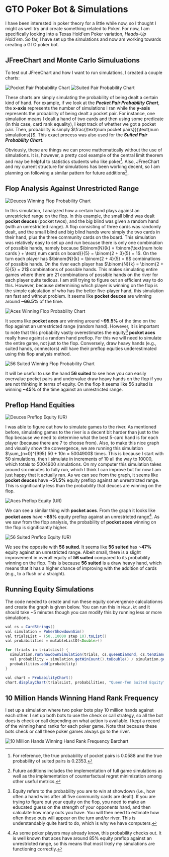 # GTO Poker Bot & Simulations

I have been interested in poker theory for a little while now, so I thought I might as well try and create something related to Poker. For now, I am specifically looking into
a Texas Hold'em Poker variation, *Heads-Up Hold'em*. So far, I have set up the simulations and now am working towards creating a GTO poker bot.

## JFreeChart and Monte Carlo Simuluations

To test out JFreeChart and how I want to run simulations, I created a couple charts:

![Pocket Pair Probability Chart](src/main/resources/pktpairprob.png)
![Suited Pair Probability Chart](src/main/resources/suitpairprob.png)

These charts are simply simulating the probability of being dealt a certain kind of hand. For example, if we look at the ***Pocket Pair Probability Chart***, 
the **x-axis** represents the number of simulations I ran while the **y-axis** represents the probability of being dealt a pocket pair. For instance, 
one simulation means I dealt a hand of two cards and then using some predicate (in this case, card rank equality), I kept track of whether we got a pocket pair. 
Then, probability is simply $\frac{\text{num pocket pairs}}{\text{num simulations}}$. This exact process was also used for the ***Suited Pair Probability Chart***.

Obviously, these are things we can prove mathematically without the use of simulations. It is, however, a pretty cool example of the central limit theorem and may be
helpful to statistics students who like poker[^1]. Also, JFreeChart and my current structure for simulations has been working decent, so I am planning on following a similar
pattern for future additions[^2].

## Flop Analysis Against Unrestricted Range

![Deuces Winning Flop Probability Chart](src/main/resources/deucesflopprob.png)

In this simulation, I analyzed how a certain hand plays against an unrestricted range on the flop. In this example, the small blind was dealt **pocket deuces** (pocket twos), and the big blind was given a random hand (with an unrestricted range).  A flop consisting of three cards was randomly dealt, and the small blind and big blind hands were simply the two cards in their hand, plus the three community cards on the board. This simulation was relatively easy to set up and run because there is only one combination of possible hands, namely because $\binom{N}{k} = \binom{\text{num hole cards } + \text{ num cards on board}}{5} = \binom{2 + 3}{5} = 1$. On the turn each player has $\binom{N}{k} = \binom{2 + 4}{5} = 6$ combinations of possible hands. On the river each player has $\binom{N}{k} = \binom{2 + 5}{5} = 21$ combinations of possible hands. This makes simulating entire games where there are 21 combinations of possible hands on the river for each player quite tedious. I am still trying to figure out an efficient way to do this. However, because determining which player is winning on the flop is the simple calculation of who has the better five-player hand, this simulation ran fast and without problem. It seems like **pocket deuces** are winning around **~66.5%** of the time.

![Aces Winning Flop Probability Chart](src/main/resources/acesflopprob.png)

It seems like **pocket aces** are winning around **~95.5%** of the time on the flop against an unrestricted range (random hand). However, it is important to note that this probabiity vastly overestimates the equity[^3] **pocket aces** really have against a random hand preflop. For this we will need to simulate the entire game, not just to the flop. Conversely, draw heavy hands (e.g., suited hands, connectors) will have their preflop equities underestimated using this flop analysis method.

![56 Suited Winning Flop Probability Chart](src/main/resources/56suitedflopprob.png)

It will be useful to use the hand **56 suited** to see how you can easily overvalue pocket pairs and undervalue draw heavy hands on the flop if you are not thinking in terms of equity. On the flop it seems like 56 suited is winning **~45%** of the time against an unrestricted range.

## Preflop Hand Equities

![Deuces Preflop Equity (UR)](src/main/resources/deucesshowdownprob.png)

I was able to figure out how to simulate games to the river. As mentioned before, simulating games to the river is a decent bit harder than just to the flop because we need to determine what the best 5-card hand is for each player (because there are 7 to choose from). Also, to make this nice graph and visually show the convergence, we are running this simulation $\sum_{n=0}^{995} 50 + 10n = 5004900$ times. This is because I start with $50$ simulations, then I simulate in increments of $10$ all the way to $10000$, which totals to $5004900$ simulations. On my computer this simulation takes around six minutes to fully run, which I think I can improve but for now I am just happy that it actually ran. As we can see from the graph, it seems like **pocket deuces** have **~51.5%** equity preflop against an unrestricted range. This is significantly less than the probability that deuces are winning on the flop.

![Aces Preflop Equity (UR)](src/main/resources/acesshowdownprob.png)

We can see a similar thing with **pocket aces**. From the graph it looks like **pocket aces** have **~85%** equity preflop against an unrestricted range[^4]. As we saw from the flop analysis, the probability of **pocket aces** winning on the flop is significantly higher.

![56 Suited Preflop Equity (UR)](src/main/resources/56suitedshowdownprob.png)

We see the opposite with **56 suited**. It seems like **56 suited** has **~47%** equity against an unrestricted range. Albeit small, there is a slight improvement in overall equity of **56 suited** compared to its probability winning on the flop. This is because **56 suited** is a draw heavy hand, which means that it has a higher chance of improving with the addition of cards (e.g., to a flush or a straight). 

## Running Equity Simulations

The code needed to create and run these equity convergence calculationns and create the graph is given below. You can run this in ````Main.kt```` and it should take ~5 minutes though you can modify this by running less or more simulations.

````java
val cs = CardStrings()
val simulation = PokerShowdownSim()
val trialsList = (50..10000 step 10).toList()
val probabilities = mutableListOf<Double>()

for (trials in trialsList) {
  simulation.runShowdownSimulation(trials, cs.queenDiamond, cs.tenDiamond)
  val probability = simulation.getWinCount().toDouble() / simulation.getTrialsCount()
  probabilities.add(probability)
}

val chart = ProbabilityChart()
chart.displayChart(trialsList, probabilities, "Queen-Ten Suited Equity")

````

## 10 Million Hands Winning Hand Rank Frequency

I set up a simulation where two poker bots play 10 million hands against each other. I set up both bots to use the check or call strategy, so all the bot does is check or call depending on what action is available. I kept a record of the winning hand ranks for each poker game. Note that because these bots check or call these poker games always go to the river.

![10 Million Hands Winning Hand Rank Frequency Barchart](src/main/resources/handrankfreqbarchart1000000000.png)



[^1]: For reference, the true probability of pocket pairs is 0.0588 and the true probability of suited pairs is 0.2353.
[^2]: Future additions includes the implementation of full game simulations as well as the implementation of counterfactual regret minimization among other useful metrics.
[^3]: Equity refers to the probability you are to win at showdown (i.e., how often a hand wins after all five community cards are dealt). If you are trying to figure out your equity on the flop, you need to make an educated guess on the strength of your opponents hand, and then calculate how many outs you have. You will then need to estimate how often those outs will appear on the turn and/or river. This is understandably quite hard to do, which is why we have computers.
[^4]: As some poker players may already know, this probability checks out. It is well known that aces have around 85% equity preflop against an unrestricted range, so this means that most likely my simulations are functioning correctly.
